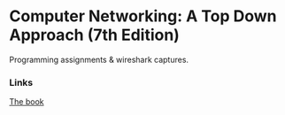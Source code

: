 # Computer Networking: A Top Down Approach (7th Edition)

Programming assignments & wireshark captures.

### Links

[The book](https://www.amazon.co.uk/Computer-Networking-Top-Down-Approach-Global/dp/1292153598)
